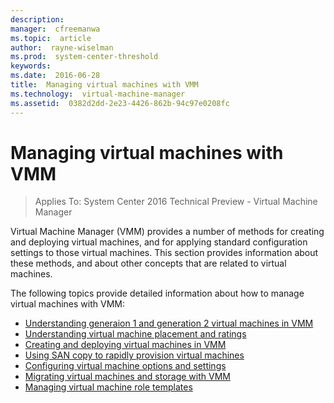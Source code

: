 ```yaml
---
description:  
manager:  cfreemanwa
ms.topic:  article
author:  rayne-wiselman
ms.prod:  system-center-threshold
keywords:  
ms.date:  2016-06-28
title:  Managing virtual machines with VMM
ms.technology:  virtual-machine-manager
ms.assetid:  0382d2dd-2e23-4426-862b-94c97e0208fc
---
```


# Managing virtual machines with VMM

>Applies To: System Center 2016 Technical Preview - Virtual Machine Manager

Virtual Machine Manager (VMM) provides a number of methods for creating and deploying virtual machines, and for applying standard configuration settings to those virtual machines. This section provides information about these methods, and about other concepts that are related to virtual machines.

The following topics provide detailed information about how to manage virtual machines with VMM:

* [Understanding generaion 1 and generation 2 virtual machines in VMM](Understanding-generation-1-and-generation-2-virtual-machines-in-VMM.md)
* [Understanding virtual machine placement and ratings](Understanding-virtual-machine-placement-and-ratings-in-VMM.md)
* [Creating and deploying virtual machines in VMM](Creating-and-deploying-virtual-machines-in-VMM.md)
* [Using SAN copy to rapidly provision virtual machines](Using-SAN-copy-to-rapidly-provision-virtual-machines.md)
* [Configuring virtual machine options and settings](Configuring-virtual-machine-options-and-settings.md)
* [Migrating virtual machines and storage with VMM](Migrating-virtual-machines-and-storage-in-VMM.md)
* [Managing virtual machine role templates](Managing-virtual-machine-role-templates.md)


